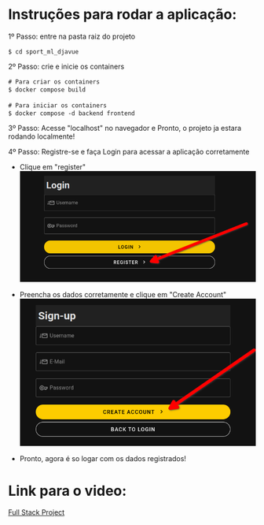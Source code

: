 # Instruções para rodar a aplicação:

1º Passo: entre na pasta raiz do projeto

```
$ cd sport_ml_djavue
```

2º Passo: crie e inicie os containers

```
# Para criar os containers
$ docker compose build

# Para iniciar os containers
$ docker compose -d backend frontend
```

3º Passo: Acesse "localhost" no navegador e Pronto, o projeto ja estara rodando localmente!

4º Passo: Registre-se e faça Login para acessar a aplicação corretamente

- Clique em "register"
  ![Registre-se](/imgs/home.png)

- Preencha os dados corretamente e clique em "Create Account"
  ![Criar conta](/imgs/register.png)

- Pronto, agora é so logar com os dados registrados!

# Link para o video:

[Full Stack Project](https://youtu.be/LEMgMOCGBpQ)
